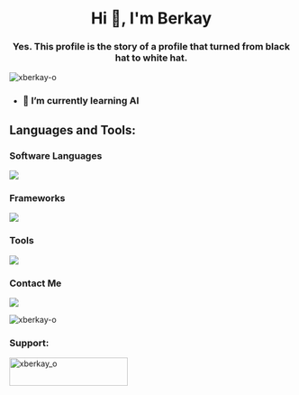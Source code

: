 <h1 align="center">Hi 👋, I'm Berkay</h1>
<h3 align="center">Yes. This profile is the story of a profile that turned from black hat to white hat.</h3>

<p align="left"> <img src="https://komarev.com/ghpvc/?username=xberkay-o&label=Profile%20views&color=0e75b6&style=flat" alt="xberkay-o" /> </p>

- ### 🌱 I’m currently learning **AI**

<h2 align="left">Languages and Tools:</h2>

### Software Languages
<p align="left"> <a href="https://github.com/xberkay-o"><img src="https://go-skill-icons.vercel.app/api/icons?i=py,go,nodejs"></a></p>

### Frameworks
<p align="left"> <a href="https://github.com/xberkay-o"><img src="https://go-skill-icons.vercel.app/api/icons?i=mysql,mongodb,sqlite,discord,discordjs,bots,django,fastapi,pytorch,postgresql"> </a> </p>

### Tools
<p align="left"> <a href="https://github.com/xberkay-o"><img src="https://go-skill-icons.vercel.app/api/icons?i=vscode,visualstudio,jupyter,postman,svg,json,windows,linux,wireshark"> </a> </p>

### Contact Me
<p align="left"> <a href="https://github.com/xberkay-o"><img src="https://go-skill-icons.vercel.app/api/icons?i=replit,github,proton,stackoverflow,youtube,discord,linkedin"> </a> </p>


<p align="left"> <img src="https://komarev.com/ghpvc/?username=xberkay-o&label=Profile%20views&color=0e75b6&style=flat" alt="xberkay-o" /> </p>

<h3 align="left">Support:</h3>
<p><a href="https://www.buymeacoffee.com/xberkay_o"> <img align="left" src="https://cdn.buymeacoffee.com/buttons/v2/default-yellow.png" height="50" width="210" alt="xberkay_o" /></a></p><br><br>
